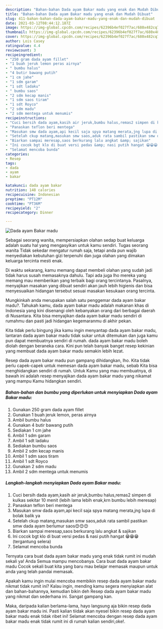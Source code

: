 ```yaml
---
description: "Bahan-bahan Dada ayam Bakar madu yang enak dan Mudah Dibuat"
title: "Bahan-bahan Dada ayam Bakar madu yang enak dan Mudah Dibuat"
slug: 411-bahan-bahan-dada-ayam-bakar-madu-yang-enak-dan-mudah-dibuat
date: 2021-03-12T08:44:12.187Z
image: https://img-global.cpcdn.com/recipes/62396b4ef027f7ac/680x482cq70/dada-ayam-bakar-madu-foto-resep-utama.jpg
thumbnail: https://img-global.cpcdn.com/recipes/62396b4ef027f7ac/680x482cq70/dada-ayam-bakar-madu-foto-resep-utama.jpg
cover: https://img-global.cpcdn.com/recipes/62396b4ef027f7ac/680x482cq70/dada-ayam-bakar-madu-foto-resep-utama.jpg
author: Lois Casey
ratingvalue: 4.4
reviewcount: 3
recipeingredient:
- "250 gram dada ayam fillet"
- "1 buah jeruk lemon peras airnya"
- " bumbu halus"
- "4 butir bawang putih"
- "1 cm jahe"
- "1 sdm garam"
- "1 sdt ladaku"
- " bumbu saos"
- "2 sdm kecap manis"
- "1 sdm saos tiram"
- "1 sdt Royco"
- "2 sdm madu"
- "2 sdm mentega untuk menumis"
recipeinstructions:
- "Cuci bersih dada ayam,kasih air jeruk,bumbu halus,remas2 simpen di kulkas sekitar 10 menit (lebih lama lebih enak,krn bumbu lebih meresap)"
- "Panaskan teflon beri mentega"
- "Masukan smw dada ayam,api kecil saja spya matang merata,jng lupa di bolak balik ya"
- "Setelah ckup matang,masukan smw saos,aduk rata sambil pastikan smw dada ayam berlumur saos😊😊😊"
- "Biarkan sampai meresap,saos berkurang lalu angkat &amp; sajikan"
- "Ini cocok bgt klo di buat versi pedas &amp; nasi putih hangat 😁😁😁 (tergantung selera)"
- "Selamat mencoba bunda"
categories:
- Resep
tags:
- dada
- ayam
- bakar

katakunci: dada ayam bakar 
nutrition: 148 calories
recipecuisine: Indonesian
preptime: "PT12M"
cooktime: "PT36M"
recipeyield: "2"
recipecategory: Dinner

---
```



![Dada ayam Bakar madu](https://img-global.cpcdn.com/recipes/62396b4ef027f7ac/680x482cq70/dada-ayam-bakar-madu-foto-resep-utama.jpg)

Sebagai seorang wanita, mempersiapkan olahan sedap buat keluarga adalah suatu hal yang mengasyikan untuk kamu sendiri. Tugas seorang  wanita Tidak sekedar mengatur rumah saja, tetapi anda pun wajib menyediakan kebutuhan gizi terpenuhi dan juga olahan yang dimakan keluarga tercinta mesti enak.

Di waktu  sekarang, kamu memang dapat membeli olahan yang sudah jadi tidak harus susah memasaknya dahulu. Tapi ada juga lho mereka yang memang mau memberikan yang terbaik bagi orang tercintanya. Pasalnya, menyajikan masakan yang dibuat sendiri akan jauh lebih higienis dan bisa menyesuaikan hidangan tersebut sesuai masakan kesukaan orang tercinta. 



Mungkinkah anda merupakan salah satu penggemar dada ayam bakar madu?. Tahukah kamu, dada ayam bakar madu adalah makanan khas di Indonesia yang kini disenangi oleh kebanyakan orang dari berbagai daerah di Nusantara. Kita bisa menyajikan dada ayam bakar madu sendiri di rumahmu dan pasti jadi hidangan kegemaranmu di akhir pekan.

Kita tidak perlu bingung jika kamu ingin menyantap dada ayam bakar madu, lantaran dada ayam bakar madu tidak sukar untuk ditemukan dan juga kamu pun dapat membuatnya sendiri di rumah. dada ayam bakar madu boleh diolah dengan beraneka cara. Kini pun telah banyak banget resep kekinian yang membuat dada ayam bakar madu semakin lebih lezat.

Resep dada ayam bakar madu pun gampang dihidangkan, lho. Kita tidak perlu capek-capek untuk memesan dada ayam bakar madu, sebab Kita bisa menghidangkan sendiri di rumah. Untuk Kamu yang mau membuatnya, di bawah ini adalah resep menyajikan dada ayam bakar madu yang nikamat yang mampu Kamu hidangkan sendiri.

<!--inarticleads1-->

##### Bahan-bahan dan bumbu yang diperlukan untuk menyiapkan Dada ayam Bakar madu:

1. Gunakan 250 gram dada ayam fillet
1. Gunakan 1 buah jeruk lemon, peras airnya
1. Ambil  bumbu halus
1. Gunakan 4 butir bawang putih
1. Sediakan 1 cm jahe
1. Ambil 1 sdm garam
1. Ambil 1 sdt ladaku
1. Sediakan  bumbu saos
1. Ambil 2 sdm kecap manis
1. Ambil 1 sdm saos tiram
1. Ambil 1 sdt Royco
1. Gunakan 2 sdm madu
1. Ambil 2 sdm mentega untuk menumis




<!--inarticleads2-->

##### Langkah-langkah menyiapkan Dada ayam Bakar madu:

1. Cuci bersih dada ayam,kasih air jeruk,bumbu halus,remas2 simpen di kulkas sekitar 10 menit (lebih lama lebih enak,krn bumbu lebih meresap)
1. Panaskan teflon beri mentega
1. Masukan smw dada ayam,api kecil saja spya matang merata,jng lupa di bolak balik ya
1. Setelah ckup matang,masukan smw saos,aduk rata sambil pastikan smw dada ayam berlumur saos😊😊😊
1. Biarkan sampai meresap,saos berkurang lalu angkat &amp; sajikan
1. Ini cocok bgt klo di buat versi pedas &amp; nasi putih hangat 😁😁😁 (tergantung selera)
1. Selamat mencoba bunda




Ternyata cara buat dada ayam bakar madu yang enak tidak rumit ini mudah sekali ya! Anda Semua mampu mencobanya. Cara buat dada ayam bakar madu Cocok sekali buat kita yang baru mau belajar memasak maupun untuk anda yang telah pandai memasak.

Apakah kamu ingin mulai mencoba membikin resep dada ayam bakar madu nikmat tidak rumit ini? Kalau ingin, mending kamu segera menyiapkan alat dan bahan-bahannya, kemudian bikin deh Resep dada ayam bakar madu yang nikmat dan sederhana ini. Sangat gampang kan. 

Maka, daripada kalian berlama-lama, hayo langsung aja bikin resep dada ayam bakar madu ini. Pasti kalian tiidak akan nyesel bikin resep dada ayam bakar madu enak tidak ribet ini! Selamat mencoba dengan resep dada ayam bakar madu enak tidak rumit ini di rumah kalian sendiri,oke!.

